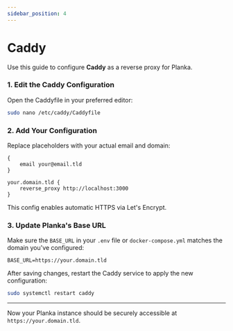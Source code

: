 ```yaml
---
sidebar_position: 4
---
```


# Caddy

Use this guide to configure **Caddy** as a reverse proxy for Planka.

### 1. Edit the Caddy Configuration

Open the Caddyfile in your preferred editor:

```bash
sudo nano /etc/caddy/Caddyfile
```

### 2. Add Your Configuration

Replace placeholders with your actual email and domain:

```caddyfile
{
    email your@email.tld
}

your.domain.tld {
    reverse_proxy http://localhost:3000
}
```

This config enables automatic HTTPS via Let's Encrypt.

### 3. Update Planka's Base URL

Make sure the `BASE_URL` in your `.env` file or `docker-compose.yml` matches the domain you've configured:

```env
BASE_URL=https://your.domain.tld
```

After saving changes, restart the Caddy service to apply the new configuration:

```bash
sudo systemctl restart caddy
```

---

Now your Planka instance should be securely accessible at `https://your.domain.tld`.
